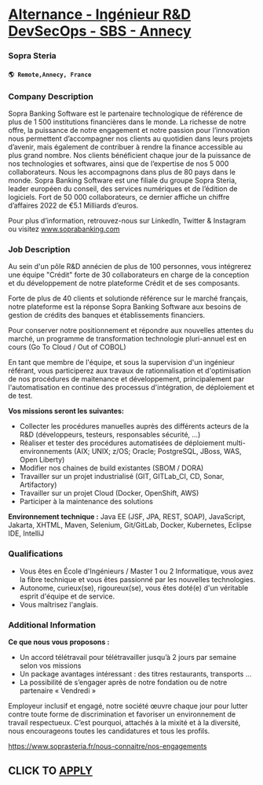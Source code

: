 # [Alternance - Ingénieur R&D DevSecOps - SBS - Annecy](https://www.remotewlb.com/apply/alternance-ingenieur-r-d-devsecops-sbs-annecy)  
### Sopra Steria  
#### `🌎 Remote,Annecy, France`  

### **Company Description**

Sopra Banking Software est le partenaire technologique de référence de plus de 1 500 institutions financières dans le monde. La richesse de notre offre, la puissance de notre engagement et notre passion pour l’innovation nous permettent d’accompagner nos clients au quotidien dans leurs projets d’avenir, mais également de contribuer à rendre la finance accessible au plus grand nombre. Nos clients bénéficient chaque jour de la puissance de nos technologies et softwares, ainsi que de l’expertise de nos 5 000 collaborateurs. Nous les accompagnons dans plus de 80 pays dans le monde. Sopra Banking Software est une filiale du groupe Sopra Steria, leader européen du conseil, des services numériques et de l’édition de logiciels. Fort de 50 000 collaborateurs, ce dernier affiche un chiffre d’affaires 2022 de €5.1 Milliards d’euros.

Pour plus d’information, retrouvez-nous sur LinkedIn, Twitter & Instagram ou visitez www.soprabanking.com

###  **Job Description**

Au sein d'un pôle R&D annécien de plus de 100 personnes, vous intégrerez une équipe "Crédit" forte de 30 collaborateurs en charge de la conception et du développement de notre plateforme Crédit et de ses composants.

Forte de plus de 40 clients et solutionde référence sur le marché français, notre plateforme est la réponse Sopra Banking Software aux besoins de gestion de crédits des banques et établissements financiers.

Pour conserver notre positionnement et répondre aux nouvelles attentes du marché, un programme de transformation technologie pluri-annuel est en cours (Go To Cloud / Out of COBOL)

En tant que membre de l'équipe, et sous la supervision d'un ingénieur référant, vous participerez aux travaux de rationnalisation et d'optimisation de nos procédures de maitenance et développement, principalement par l'automatisation en continue des processus d'intégration, de déploiement et de test.

 **Vos missions seront les suivantes:**

  * Collecter les procédures manuelles auprès des différents acteurs de la R&D (développeurs, testeurs, responsables sécurité, ...)
  * Réaliser et tester des procédures automatisées de déploiement multi-environnements (AIX; UNIX; z/OS; Oracle; PostgreSQL, JBoss, WAS, Open Liberty)
  * Modifier nos chaines de build existantes (SBOM / DORA)
  * Travailler sur un projet industrialisé (GIT, GITLab_CI, CD, Sonar, Artifactory)
  * Travailler sur un projet Cloud (Docker, OpenShift, AWS)
  * Participer à la maintenance des solutions

 **Environnement technique :** Java EE (JSF, JPA, REST, SOAP), JavaScript, Jakarta, XHTML, Maven, Selenium, Git/GitLab, Docker, Kubernetes, Eclipse IDE, IntelliJ

###  **Qualifications**

  * Vous êtes en École d'Ingénieurs / Master 1 ou 2 Informatique, vous avez la fibre technique et vous êtes passionné par les nouvelles technologies.
  * Autonome, curieux(se), rigoureux(se), vous êtes doté(e) d'un véritable esprit d'équipe et de service.
  * Vous maîtrisez l'anglais.

###  **Additional Information**

 **Ce que nous vous proposons :**

  * Un accord télétravail pour télétravailler jusqu’à 2 jours par semaine selon vos missions
  * Un package avantages intéressant : des titres restaurants, transports ...
  * La possibilité de s’engager après de notre fondation ou de notre partenaire « Vendredi »

Employeur inclusif et engagé, notre société œuvre chaque jour pour lutter contre toute forme de discrimination et favoriser un environnement de travail respectueux. C’est pourquoi, attachés à la mixité et à la diversité, nous encourageons toutes les candidatures et tous les profils.

https://www.soprasteria.fr/nous-connaitre/nos-engagements

  
## CLICK TO [APPLY](https://www.remotewlb.com/apply/alternance-ingenieur-r-d-devsecops-sbs-annecy)

